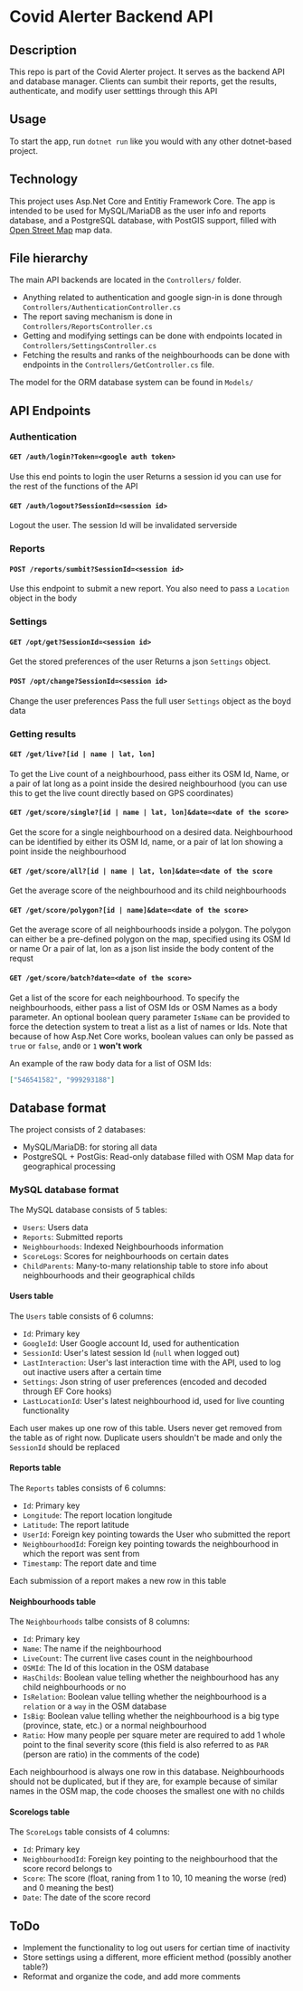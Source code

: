 # Covid Alerter Backend API

## Description
This repo is part of the Covid Alerter project. It serves as the backend API and database manager. Clients can sumbit their reports, get the results, authenticate, and modify user setttings through this API

## Usage
To start the app, run `dotnet run` like you would with any other dotnet-based project.

## Technology
This project uses Asp.Net Core and Entitiy Framework Core. The app is intended to be used for MySQL/MariaDB as the user info and reports database, and a PostgreSQL database, with PostGIS support, filled with [Open Street Map](https://www.openstreetmap.org/) map data.

## File hierarchy
The main API backends are located in the `Controllers/` folder.
* Anything related to authentication and google sign-in is done through `Controllers/AuthenticationController.cs`
* The report saving mechanism is done in `Controllers/ReportsController.cs`
* Getting and modifying settings can be done with endpoints located in `Controllers/SettingsController.cs`
* Fetching the results and ranks of the neighbourhoods can be done with endpoints in the `Controllers/GetController.cs` file.

The model for the ORM database system can be found in `Models/`

## API Endpoints

### Authentication

#### `GET /auth/login?Token=<google auth token>`
Use this end points to login the user
Returns a session id you can use for the rest of the functions of the API

#### `GET /auth/logout?SessionId=<session id>`
Logout the user. The session Id will be invalidated serverside

### Reports
#### `POST /reports/sumbit?SessionId=<session id>`
Use this endpoint to submit a new report. You also need to pass a `Location` object in the body

### Settings
#### `GET /opt/get?SessionId=<session id>`
Get the stored preferences of the user
Returns a json `Settings` object.

#### `POST /opt/change?SessionId=<session id>`
Change the user preferences
Pass the full user `Settings` object as the boyd data

### Getting results

#### `GET /get/live?[id | name | lat, lon]` 
To get the Live count of a neighbourhood, pass either its OSM Id, Name, or a pair of lat long as a point inside the desired neighbourhood (you can use this to get the live count directly based on GPS coordinates)

#### `GET /get/score/single?[id | name | lat, lon]&date=<date of the score>`
Get the score for a single neighbourhood on a desired data. Neighbourhood can be identified by either its OSM Id, name, or a pair of lat lon showing a point inside the neighbourhood

#### `GET /get/score/all?[id | name | lat, lon]&date=<date of the score`
Get the average score of the neighbourhood and its child neighbourhoods

#### `GET /get/score/polygon?[id | name]&date=<date of the score>`
Get the average score of all neighbourhoods inside a polygon.
The polygon can either be a pre-defined polygon on the map, specified using its OSM Id or name
Or a pair of lat, lon as a json list inside the body content of the requst

#### `GET /get/score/batch?date=<date of the score>`
Get a list of the score for each neighbourhood. To specify the neighbourhoods, either pass a list of OSM Ids or OSM Names as a body parameter.
An optional boolean query parameter `IsName` can be provided to force the detection system to treat a list as a list of names or Ids.
Note that because of how Asp.Net Core works, boolean values can only be passed as `true` or `false`, and`0` or `1` **won't work**

An example of the raw body data for a list of OSM Ids:
```json
["546541582", "999293188"]
```

## Database format

The project consists of 2 databases:
* MySQL/MariaDB: for storing all data
* PostgreSQL + PostGis: Read-only database filled with OSM Map data for geographical processing

### MySQL database format
The MySQL database consists of 5 tables:
* `Users`: Users data
* `Reports`: Submitted reports
* `Neighbourhoods`: Indexed Neighbourhoods information
* `ScoreLogs`:  Scores for neighbourhoods on certain dates
* `ChildParents`: Many-to-many relationship table to store info about neighbourhoods and their geographical childs

#### Users table
The `Users` table consists of 6 columns:
* `Id`: Primary key
* `GoogleId`: User Google account Id, used for authentication
* `SessionId`: User's latest session Id (`null` when logged out)
* `LastInteraction`: User's last interaction time with the API, used to log out inactive users after a certain time
* `Settings`: Json string of user preferences (encoded and decoded through EF Core hooks)
* `LastLocationId`: User's latest neighbourhood id, used for live counting functionality

Each user makes up one row of this table. Users never get removed from the table as of right now. Duplicate users shouldn't be made and only the `SessionId` should be replaced

#### Reports table
The `Reports` tables consists of 6 columns:
* `Id`: Primary key
* `Longitude`: The report location longitude
* `Latitude`: The report latitude
* `UserId`: Foreign key pointing towards the User who submitted the report
* `NeighbourhoodId`: Foreign key pointing towards the neighbourhood in which the report was sent from
* `Timestamp`: The report date and time

Each submission of a report makes a new row in this table

#### Neighbourhoods table
The `Neighbourhoods` talbe consists of 8 columns:
* `Id`: Primary key
* `Name`: The name if the neighbourhood
* `LiveCount`: The current live cases count in the neighbourhood
* `OSMId`: The Id of this location in the OSM database
* `HasChilds`: Boolean value telling whether the neighbourhood has any child neighbourhoods or no
* `IsRelation`: Boolean value telling whether the neighbourhood is a `relation` or a `way` in the OSM database
* `IsBig`: Boolean value telling whether the neighbourhood is a big type (province, state, etc.) or a normal neighbourhood
* `Ratio`: How many people per square meter are required to add 1 whole point to the final severity score (this field is also referred to as `PAR` (person are ratio) in the comments of the code)

Each neighbourhood is always one row in this database. Neighbourhoods should not be duplicated, but if they are, for example because of similar names in the OSM map, the code chooses the smallest one with no childs

#### Scorelogs table
The `ScoreLogs` table consists of 4 columns:
* `Id`: Primary key
* `NeighbourhoodId`: Foreign key pointing to the neighbourhood that the score record belongs to
* `Score`: The score (float, raning from 1 to 10, 10 meaning the worse (red) and 0 meaning the best)
* `Date`: The date of the score record

## ToDo
* Implement the functionality to log out users for certian time of inactivity
* Store settings using a different, more efficient method (possibly another table?)
* Reformat and organize the code, and add more comments

